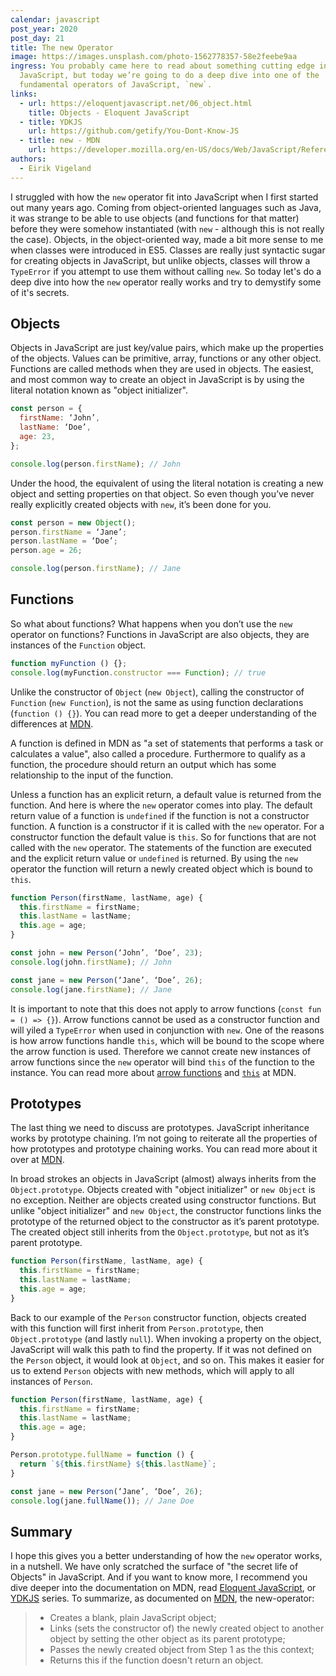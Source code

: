 ```yaml
---
calendar: javascript
post_year: 2020
post_day: 21
title: The new Operator
image: https://images.unsplash.com/photo-1562778357-58e2feebe9aa
ingress: You probably came here to read about something cutting edge in
  JavaScript, but today we’re going to do a deep dive into one of the
  fundamental operators of JavaScript, `new`.
links:
  - url: https://eloquentjavascript.net/06_object.html
    title: Objects - Eloquent JavaScript
  - title: YDKJS
    url: https://github.com/getify/You-Dont-Know-JS
  - title: new - MDN
    url: https://developer.mozilla.org/en-US/docs/Web/JavaScript/Reference/Operators/new
authors:
  - Eirik Vigeland
---
```

I struggled with how the `new` operator fit into JavaScript when I first started out many years ago. Coming from object-oriented languages such as Java, it was strange to be able to use objects (and functions for that matter) before they were somehow instantiated (with `new` - although this is not really the case). Objects, in the object-oriented way, made a bit more sense to me when classes were introduced in ES5. Classes are really just syntactic sugar for creating objects in JavaScript, but unlike objects, classes will throw a `TypeError` if you attempt to use them without calling `new`. So today let's do a deep dive into how the `new` operator really works and try to demystify some of it's secrets.

## Objects

Objects in JavaScript are just key/value pairs, which make up the properties of the objects. Values can be primitive, array, functions or any other object. Functions are called methods when they are used in objects. The easiest, and most common way to create an object in JavaScript is by using the literal notation known as "object initializer".

```js
const person = {
  firstName: ‘John’,
  lastName: ‘Doe’,
  age: 23,
};

console.log(person.firstName); // John
```

Under the hood, the equivalent of using the literal notation is creating a new object and setting properties on that object. So even though you’ve never really explicitly created objects with `new`, it’s been done for you.

```js
const person = new Object();
person.firstName = ‘Jane’;
person.lastName = ‘Doe’;
person.age = 26;

console.log(person.firstName); // Jane
```

## Functions

So what about functions? What happens when you don’t use the `new` operator on functions? Functions in JavaScript are also objects, they are instances of the `Function` object.

```js
function myFunction () {};
console.log(myFunction.constructor === Function); // true
```

Unlike the constructor of `Object` (`new Object`), calling the constructor of `Function` (`new Function`), is not the same as using function declarations (`function () {}`). You can read more to get a deeper understanding of the differences at [MDN](https://developer.mozilla.org/en-US/docs/Web/JavaScript/Reference/Global_Objects/Function).

A function is defined in MDN as "a set of statements that performs a task or calculates a value", also called a procedure. Furthermore to qualify as a function, the procedure should return an output which has some relationship to the input of the function.

Unless a function has an explicit return, a default value is returned from the function. And here is where the `new` operator comes into play. The default return value of a function is `undefined` if the function is not a constructor function. A function is a constructor if it is called with the `new` operator. For a constructor function the default value is `this`. So for functions that are not called with the `new` operator. The statements of the function are executed and the explicit return value or `undefined` is returned. By using the `new` operator the function will return a newly created object which is bound to `this`.

```js
function Person(firstName, lastName, age) {
  this.firstName = firstName;
  this.lastName = lastName;
  this.age = age;
}

const john = new Person(‘John’, ‘Doe’, 23);
console.log(john.firstName); // John

const jane = new Person(‘Jane’, ‘Doe’, 26);
console.log(jane.firstName); // Jane
```

It is important to note that this does not apply to arrow functions (`const fun = () => {}`). Arrow functions cannot be used as a constructor function and will yiled a `TypeError` when used in conjunction with `new`. One of the reasons is how arrow functions handle `this`, which will be bound to the scope where the arrow function is used. Therefore we cannot create new instances of arrow functions since the `new` operator will bind `this` of the function to the instance. You can read more about [arrow functions](https://developer.mozilla.org/en-US/docs/Web/JavaScript/Reference/Functions/Arrow_functions) and [`this`](https://developer.mozilla.org/en-US/docs/Web/JavaScript/Reference/Operators/this) at MDN.

## Prototypes

The last thing we need to discuss are prototypes. JavaScript inheritance works by prototype chaining. I’m not going to reiterate all the properties of how prototypes and prototype chaining works. You can read more about it over at [MDN](https://developer.mozilla.org/en-US/docs/Web/JavaScript/Inheritance_and_the_prototype_chain).

In broad strokes an objects in JavaScript (almost) always inherits from the `Object.prototype`. 
Objects created with "object initializer" or `new Object` is no exception. Neither are objects created using constructor functions. But unlike "object initializer" and `new Object`, the constructor functions links the prototype of the returned object to the constructor as it’s parent prototype. The created object still inherits from the `Object.prototype`, but not as it’s parent prototype.

```js
function Person(firstName, lastName, age) {
  this.firstName = firstName;
  this.lastName = lastName;
  this.age = age;
}
```

Back to our example of the `Person` constructor function, objects created with this function will first inherit from `Person.prototype`, then `Object.prototype` (and lastly `null`). When invoking a property on the object, JavaScript will walk this path to find the property. If it was not defined on the `Person` object, it would look at `Object`, and so on. This makes it easier for us to extend `Person` objects with new methods, which will apply to all instances of `Person`.

```js
function Person(firstName, lastName, age) {
  this.firstName = firstName;
  this.lastName = lastName;
  this.age = age;
}

Person.prototype.fullName = function () {
  return `${this.firstName} ${this.lastName}`;
}

const jane = new Person(‘Jane’, ‘Doe’, 26);
console.log(jane.fullName()); // Jane Doe
```

## Summary

I hope this gives you a better understanding of how the `new` operator works, in a nutshell. We have only scratched the surface of "the secret life of Objects" in JavaScript. And if you want to know more, I recommend you dive deeper into the documentation on MDN, read [Eloquent JavaScript](https://eloquentjavascript.net/06_object.html), or [YDKJS](https://github.com/getify/You-Dont-Know-JS) series. To summarize, as documented on [MDN](https://developer.mozilla.org/en-US/docs/Web/JavaScript/Reference/Operators/new), the new-operator:

> * Creates a blank, plain JavaScript object;
> * Links (sets the constructor of) the newly created object to another object by setting the other object as its parent prototype;
> * Passes the newly created object from Step 1 as the this context;
> * Returns this if the function doesn't return an object.